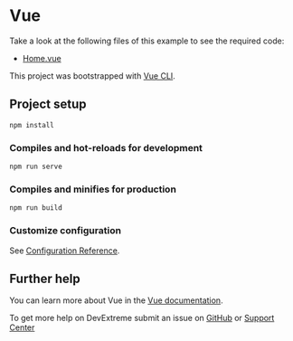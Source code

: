 # Vue 

Take a look at the following files of this example to see the required code: 

- [Home.vue](..)

This project was bootstrapped with [Vue CLI](https://cli.vuejs.org/).

## Project setup

```
npm install
```

### Compiles and hot-reloads for development
```
npm run serve
```

### Compiles and minifies for production
```
npm run build
```

### Customize configuration
See [Configuration Reference](https://cli.vuejs.org/config/).

## Further help

You can learn more about Vue in the [Vue documentation](https://vuejs.org/v2/guide/).

To get more help on DevExtreme submit an issue on [GitHub](https://github.com/DevExpress/devextreme/issues) or [Support Center](https://www.devexpress.com/Support/Center/Question/Create)
